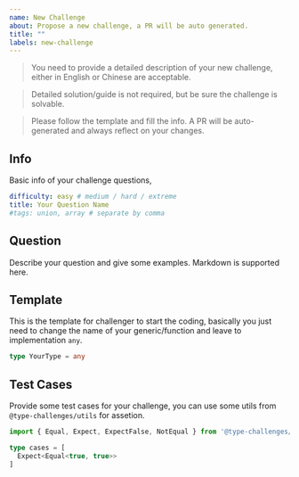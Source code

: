 ```yaml
---
name: New Challenge
about: Propose a new challenge, a PR will be auto generated.
title: ""
labels: new-challenge
---
```


> You need to provide a detailed description of your new challenge, either in English or Chinese are acceptable.

> Detailed solution/guide is not required, but be sure the challenge is solvable.

> Please follow the template and fill the info. A PR will be auto-generated and always reflect on your changes.

## Info

Basic info of your challenge questions,

```yaml
difficulty: easy # medium / hard / extreme
title: Your Question Name
#tags: union, array # separate by comma
```

## Question

<!--question-start-->

Describe your question and give some examples. Markdown is supported here. 

<!--question-end-->

## Template

This is the template for challenger to start the coding, basically you just need to change the name of your generic/function and leave to implementation `any`.

```ts
type YourType = any
```

## Test Cases

Provide some test cases for your challenge, you can use some utils from `@type-challenges/utils` for assetion.  

```ts
import { Equal, Expect, ExpectFalse, NotEqual } from '@type-challenges/utils'

type cases = [
  Expect<Equal<true, true>>
]
```
